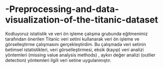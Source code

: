 # -Preprocessing-and-data-visualization-of-the-titanic-dataset
Kodluyoruz istatistik ve veri ön işleme çalışma grubunda eğitmenimiz tarafından önerilen Titanic veri setini kullanarak  veri ön işleme ve görselleştirme çalışmasını gerçekleştirdim. Bu çalışmada veri setinin betimsel istatistikleri, veri görselleştirmesi, eksik (kayıp) veri analizi yöntemleri (missing value analysis methods) , aykırı değer analizi (outlier detection) yöntemleri  ilgili veri setine uygulanmıştır.
